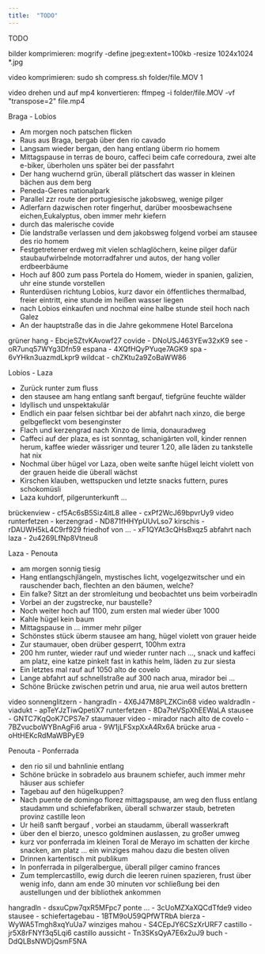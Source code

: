 ```yaml
---
title:  "TODO"
---
```


TODO

bilder komprimieren:
mogrify -define jpeg:extent=100kb -resize 1024x1024 *.jpg

video komprimieren:
sudo sh compress.sh folder/file.MOV 1

video drehen und auf mp4 konvertieren:
ffmpeg -i folder/file.MOV  -vf "transpose=2" file.mp4


Braga - Lobios
* Am morgen noch patschen flicken
* Raus aus Braga, bergab über den rio cavado
* Langsam wieder bergan, den hang entlang überm rio homem
* Mittagspause in terras de bouro, caffeci beim cafe corredoura, zwei alte e-biker, überholen uns später bei der passfahrt
* Der hang wuchernd grün, überall plätschert das wasser in kleinen bächen aus dem berg
* Peneda-Geres nationalpark
* Parallel zzr route der portugiesische jakobsweg, wenige pilger
* Adlerfarn dazwischen roter fingerhut, darüber moosbewachsene eichen,Eukalyptus, oben immer mehr kiefern
* durch das malerische covide
* Die landstraße verlassen und dem jakobsweg folgend vorbei am stausee des rio homem
* Festgetretener erdweg mit vielen schlaglöchern, keine pilger dafür staubaufwirbelnde motorradfahrer und autos, der hang voller erdbeerbäume
* Hoch auf 800 zum pass Portela do Homem, wieder in spanien, galizien, uhr eine stunde vorstellen
* Runterdüsen richtung Lobios, kurz davor ein öffentliches thermalbad, freier eintritt, eine stunde im heißen wasser liegen
* nach Lobios einkaufen und nochmal eine halbe stunde steil hoch nach Galez
* An der hauptstraße das in die Jahre gekommene Hotel Barcelona

grüner hang - EbcjeSZtvKAvowf27
covide - DNoUSJ463YEw32xK9
see - oR7unq57WYg3Dfn59
espana - 4XQfHQyPYuqe7AGK9
spa - 6vYHkn3uazmdLkpr9
wildcat - chZKtu2a9ZoBaWW86


Lobios - Laza
* Zurück runter zum fluss
* den stausee am hang entlang sanft bergauf, tiefgrüne feuchte wälder
* Idyllisch und unspektakulär
* Endlich ein paar felsen sichtbar bei der abfahrt nach xinzo, die berge gelbgefleckt vom besenginster
* Flach und kerzengrad nach Xinzo de limia, donauradweg
* Caffeci auf der plaza, es ist sonntag, schanigärten voll, kinder rennen herum, kaffee wieder wässriger und teurer 1.20, alle läden zu tankstelle hat nix
* Nochmal über hügel vor Laza, oben weite sanfte hügel leicht violett von der grauen heide die überall wächst
* Kirschen klauben, wettspucken und letzte snacks futtern, pures schokomüsli
* Laza kuhdorf, pilgerunterkunft …

brückenview - cf5Ac6sB5Siz4itL8
allee - cxPf2WcJ69bpvrUy9
video runterfetzen - 
kerzengrad - ND871fHHYpUUvLso7
kirschis - rDAUWH5kL4C9rf929
friedhof von ... - xF1QYAt3cQHsBxqz5
abfahrt nach laza - 2u4269LfNp8Vtneu8

Laza - Penouta
* am morgen sonnig tiesig
* Hang entlangschjlängeln, mystisches licht, vogelgezwitscher und ein rauschender bach, flechten an den bäumen, welche?
* Ein falke? Sitzt an der stromleitung und beobachtet uns beim vorbeiradln
* Vorbei an der zugstrecke, nur baustelle?
* Noch weiter hoch auf 1100, zum ersten mal wieder über 1000
* Kahle hügel kein baum 
* Mittagspause in … immer mehr pilger
* Schönstes stück überm stausee am hang, hügel violett von grauer heide
* Zur staumauer, oben drüber gesperrt, 100hm extra 
* 200 hm runter, wieder rauf und wieder runter nach …, snack und kaffeci am platz, eine katze pinkelt fast in kathis helm, läden zu zur siesta
* Ein letztes mal rauf auf 1050 alto de covelo
* Lange abfahrt auf schnellstraße auf 300 nach arua, mirador bei …
* Schöne Brücke zwischen petrin und arua, nie arua weil autos brettern

video sonnenglitzern - 
hangradln - 4X6J47M8PLZKCin68
video waldradln -
viadukt - apTeYJzTiwQpetiX7
runterfetzen - 8Da7teVSpXhEEWaLA
stausee - GNTC7KqQoK7CPS7e7
staumauer video - 
mirador nach alto de covelo - 7BZvucboWYBnAgFi6
arua - 9W1jLFSxpXxA4Rx6A
brücke arua - oHtHEKcRdMaWBPyE9


Penouta - Ponferrada
* den rio sil und bahnlinie entlang
* Schöne brücke in sobradelo aus braunem schiefer, auch immer mehr häuser aus schiefer
* Tagebau auf den hügelkuppen?
* Nach puente de domingo florez mittagspause, am weg den fluss entlang staudamm und schiefefabriken, überall schwarzer staub, betreten provinz castille leon
* Ur heiß sanft bergauf , vorbei an staudamm, überall wasserkraft
* über den el bierzo, unesco goldminen auslassen, zu großer umweg
* kurz vor ponferrada im kleinen Toral de Merayo im schatten der kirche snacken, am platz … ein winziges mahou dazu die besten oliven
* Drinnen kartentisch mit publikum
* In ponferrada in pilgeralbergue, überall pilger camino frances
* Zum templercastillo, ewig durch die leeren ruinen spazieren, frust über wenig info, dann am ende 30 minuten vor schließung bei den austellungen und der bibliothek ankommen

hangradln - dsxuCpw7qxR5MFpc7
ponte ... - 3cUoMZXaXQCdTfde9
video stausee - 
schiefertagebau - 1BTM9oU59QPfWTRbA
bierza - WyWA5Tmgh8xqYuUa7
winziges mahou - S4CEpJY6CSzXrURF7
castillo - jr5X8rFNYf3q5Lqi6
castillo aussicht - Tn3SKsQyA7E6x2uJ9
buch - DdQLBsNWDjQsmF5NA